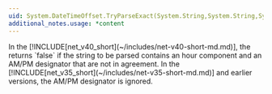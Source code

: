 ```yaml
---
uid: System.DateTimeOffset.TryParseExact(System.String,System.String,System.IFormatProvider,System.Globalization.DateTimeStyles,System.DateTimeOffset@)
additional_notes.usage: *content
---
```


<p>In the [!INCLUDE[net_v40_short](~/includes/net-v40-short-md.md)], the <xref href="System.DateTimeOffset.TryParseExact*"></xref> returns `false` if the string to be parsed contains an hour component and an AM/PM designator that are not in agreement. In the [!INCLUDE[net_v35_short](~/includes/net-v35-short-md.md)] and earlier versions, the AM/PM designator is ignored.</p>


